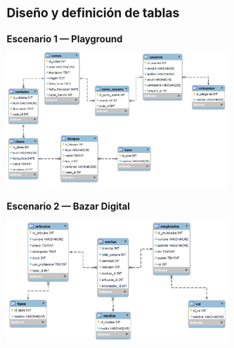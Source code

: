 # Diseño y definición de tablas
## Escenario 1 — Playground
![Escenario 1 — Playground](/dh-playground.png)
## Escenario 2 — Bazar Digital
![Escenario 2 — Bazar Digital](/bazar_digital-diagrama.png)